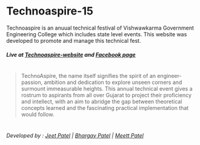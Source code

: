 # Technoaspire-15

Technoaspire is an anuual technical festival of Vishwawkarma Government Engineering College which includes state level events. This website was developed to promote and manage this technical fest.

##### Live at [Technoaspire-website] and [Facebook page] 
#

> TechnoAspire, the name itself signifies the spirit of an engineer-passion, ambition and dedication to explore unseen corners and surmount immeasurable heights. This annual technical event gives a rostrum to aspirants from all over Gujarat to project their proficiency and intellect, with an aim to abridge the gap between theoretical concepts learned and the fascinating practical implementation that would follow.

#

###### Developed by :  [Jeet Patel] | [Bhargav Patel] | [Meett Patel]


[//]: # (These are reference links used in the body of this note and get stripped out when the markdown processor does its job. There is no need to format nicely because it shouldn't be seen. Thanks SO - http://stackoverflow.com/questions/4823468/store-comments-in-markdown-syntax)


   [technoaspire-website]: <https://jeetmpatel1.github.io/technoaspire-15>
   [facebook page]: <https://www.facebook.com/TechnoAspirevgec/>
   [git-repo-url]: <https://github.com/jeetmpatel1/technoaspire-15.git>
   [Jeet Patel]: <https://www.linkedin.com/in/jeetmpatel1/>
   [Bhargav Patel]: <https://www.linkedin.com/in/bhargavkumar-patel/>
   [Meett Patel]: <https://in.linkedin.com/in/meett-patel-28768b112>

